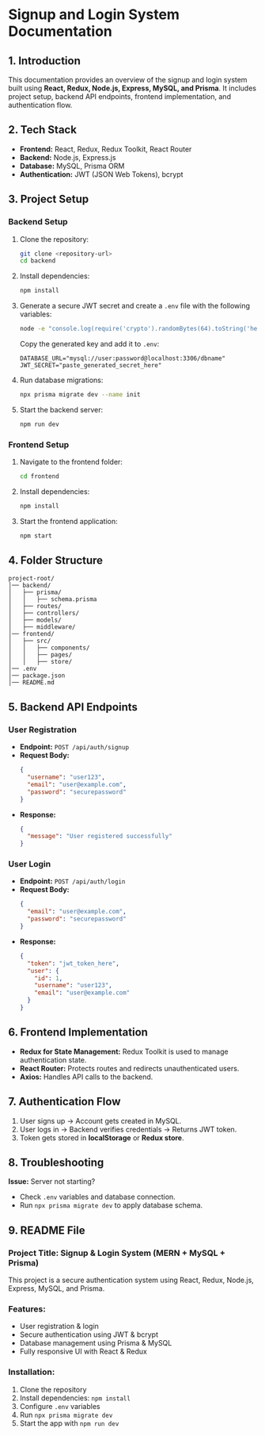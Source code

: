# Signup and Login System Documentation

## 1. Introduction

This documentation provides an overview of the signup and login system built using **React, Redux, Node.js, Express, MySQL, and Prisma**. It includes project setup, backend API endpoints, frontend implementation, and authentication flow.

## 2. Tech Stack

- **Frontend:** React, Redux, Redux Toolkit, React Router
- **Backend:** Node.js, Express.js
- **Database:** MySQL, Prisma ORM
- **Authentication:** JWT (JSON Web Tokens), bcrypt

## 3. Project Setup

### Backend Setup

1. Clone the repository:
   ```bash
   git clone <repository-url>
   cd backend
   ```
2. Install dependencies:
   ```bash
   npm install
   ```
3. Generate a secure JWT secret and create a `.env` file with the following variables:
   ```bash
   node -e "console.log(require('crypto').randomBytes(64).toString('hex'))"
   ```
   Copy the generated key and add it to `.env`:
   ```env
   DATABASE_URL="mysql://user:password@localhost:3306/dbname"
   JWT_SECRET="paste_generated_secret_here"
   ```
4. Run database migrations:
   ```bash
   npx prisma migrate dev --name init
   ```
5. Start the backend server:
   ```bash
   npm run dev
   ```

### Frontend Setup

1. Navigate to the frontend folder:
   ```bash
   cd frontend
   ```
2. Install dependencies:
   ```bash
   npm install
   ```
3. Start the frontend application:
   ```bash
   npm start
   ```

## 4. Folder Structure

```
project-root/
│── backend/
│   ├── prisma/
│   │   ├── schema.prisma
│   ├── routes/
│   ├── controllers/
│   ├── models/
│   ├── middleware/
│── frontend/
│   ├── src/
│   │   ├── components/
│   │   ├── pages/
│   │   ├── store/
│── .env
│── package.json
│── README.md
```

## 5. Backend API Endpoints

### **User Registration**

- **Endpoint:** `POST /api/auth/signup`
- **Request Body:**
  ```json
  {
    "username": "user123",
    "email": "user@example.com",
    "password": "securepassword"
  }
  ```
- **Response:**
  ```json
  {
    "message": "User registered successfully"
  }
  ```

### **User Login**

- **Endpoint:** `POST /api/auth/login`
- **Request Body:**
  ```json
  {
    "email": "user@example.com",
    "password": "securepassword"
  }
  ```
- **Response:**
  ```json
  {
    "token": "jwt_token_here",
    "user": {
      "id": 1,
      "username": "user123",
      "email": "user@example.com"
    }
  }
  ```

## 6. Frontend Implementation

- **Redux for State Management:** Redux Toolkit is used to manage authentication state.
- **React Router:** Protects routes and redirects unauthenticated users.
- **Axios:** Handles API calls to the backend.

## 7. Authentication Flow

1. User signs up → Account gets created in MySQL.
2. User logs in → Backend verifies credentials → Returns JWT token.
3. Token gets stored in **localStorage** or **Redux store**.


## 8. Troubleshooting

**Issue:** Server not starting?

- Check `.env` variables and database connection.
- Run `npx prisma migrate dev` to apply database schema.

## 9. README File

### Project Title: Signup & Login System (MERN + MySQL + Prisma)

This project is a secure authentication system using React, Redux, Node.js, Express, MySQL, and Prisma.

### Features:
- User registration & login
- Secure authentication using JWT & bcrypt
- Database management using Prisma & MySQL
- Fully responsive UI with React & Redux

### Installation:
1. Clone the repository
2. Install dependencies: `npm install`
3. Configure `.env` variables
4. Run `npx prisma migrate dev`
5. Start the app with `npm run dev`




